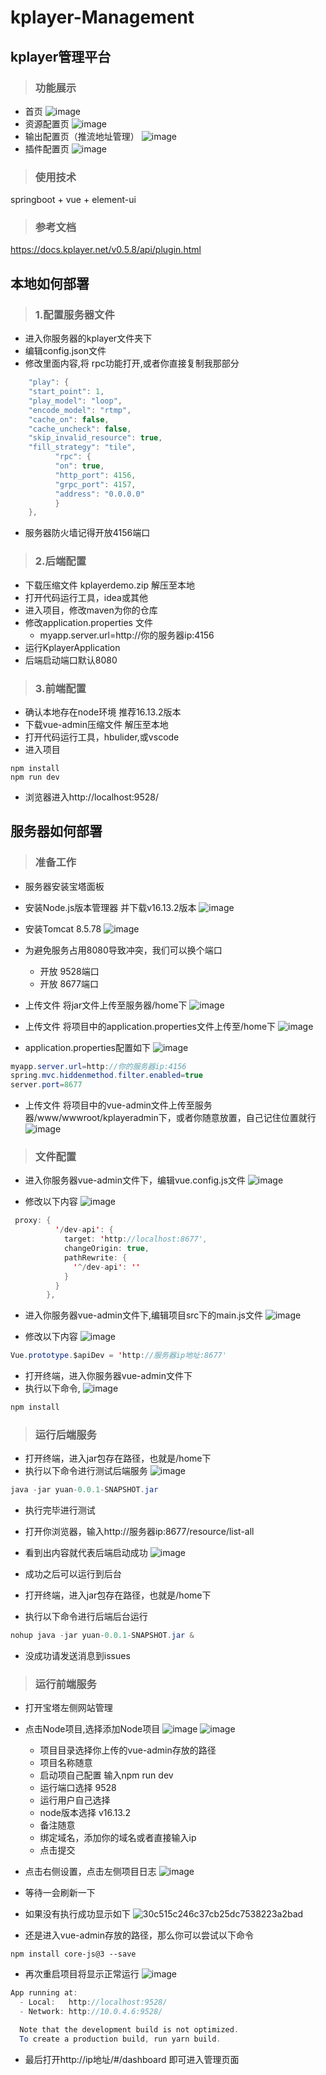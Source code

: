 # kplayer-Management
## kplayer管理平台
> ### 功能展示
  + 首页
  ![image](https://github.com/dooooongyuan/kplayer-Management/assets/128032721/bac23270-ea88-492f-9829-2c264978bf27)
  + 资源配置页
  ![image](https://github.com/dooooongyuan/kplayer-Management/assets/128032721/816310fb-9849-4b4f-a51d-3a92dfa0cfaa)
  + 输出配置页（推流地址管理）
  ![image](https://github.com/dooooongyuan/kplayer-Management/assets/128032721/deccaea8-febe-40c2-84ec-37fe9fb8a3be)
  + 插件配置页
  ![image](https://github.com/dooooongyuan/kplayer-Management/assets/128032721/0a5166c4-d543-40b7-992f-b3d7878e4b8d)
> ### 使用技术
springboot + vue + element-ui
> ### 参考文档
https://docs.kplayer.net/v0.5.8/api/plugin.html
## 本地如何部署
> ### 1.配置服务器文件
   + 进入你服务器的kplayer文件夹下
   + 编辑config.json文件
   + 修改里面内容,将 rpc功能打开,或者你直接复制我那部分
```java
    "play": {
    "start_point": 1,
    "play_model": "loop",
    "encode_model": "rtmp",
    "cache_on": false,
    "cache_uncheck": false,
    "skip_invalid_resource": true,
    "fill_strategy": "tile",
          "rpc": {
          "on": true,
          "http_port": 4156,
          "grpc_port": 4157,
          "address": "0.0.0.0"
          }
    },
```
   + 服务器防火墙记得开放4156端口
> ### 2.后端配置

+ 下载压缩文件  kplayerdemo.zip 解压至本地
+ 打开代码运行工具，idea或其他   
+ 进入项目，修改maven为你的仓库
+ 修改application.properties 文件
   + myapp.server.url=http://你的服务器ip:4156    
+ 运行KplayerApplication
+ 后端启动端口默认8080

> ### 3.前端配置
+ 确认本地存在node环境 推荐16.13.2版本
+ 下载vue-admin压缩文件 解压至本地
+ 打开代码运行工具，hbulider,或vscode
+ 进入项目
```
npm install 
npm run dev 
```
+ 浏览器进入http://localhost:9528/
## 服务器如何部署
> ### 准备工作
+ 服务器安装宝塔面板
+ 安装Node.js版本管理器 并下载v16.13.2版本
![image](https://github.com/dooooongyuan/kplayer-Management/assets/128032721/62c32d1b-f2e9-4671-acfa-406c79195e30)

+ 安装Tomcat 8.5.78
![image](https://github.com/dooooongyuan/kplayer-Management/assets/128032721/53537699-1ec6-43d3-8f81-a4ad8ea5edc7)

+ 为避免服务占用8080导致冲突，我们可以换个端口
   + 开放 9528端口
   + 开放	8677端口
+ 上传文件 将jar文件上传至服务器/home下
![image](https://github.com/dooooongyuan/kplayer-Management/assets/128032721/c1b71596-1621-4cef-813d-1e4e67e9d041)

+ 上传文件 将项目中的application.properties文件上传至/home下
![image](https://github.com/dooooongyuan/kplayer-Management/assets/128032721/7c2c8b55-c5ae-4c47-839d-8105efa2d4a4)

+ application.properties配置如下
![image](https://github.com/dooooongyuan/kplayer-Management/assets/128032721/eca3df12-12f5-47b4-8f56-ea0c7e88bfbb)

```java
myapp.server.url=http://你的服务器ip:4156
spring.mvc.hiddenmethod.filter.enabled=true
server.port=8677
```
+ 上传文件 将项目中的vue-admin文件上传至服务器/www/wwwroot/kplayeradmin下，或者你随意放置，自己记住位置就行
![image](https://github.com/dooooongyuan/kplayer-Management/assets/128032721/33b5af09-88f8-47f2-8cbe-5e7f3bb5a209)

> ### 文件配置
+ 进入你服务器vue-admin文件下，编辑vue.config.js文件
![image](https://github.com/dooooongyuan/kplayer-Management/assets/128032721/67e66fd7-7e5f-4f9e-aa18-ee81afa978fd)

+ 修改以下内容
![image](https://github.com/dooooongyuan/kplayer-Management/assets/128032721/8a982959-73b2-45d0-b2a0-b798d248c2cf)

```java
 proxy: {
          '/dev-api': {
            target: 'http://localhost:8677',
            changeOrigin: true,
            pathRewrite: {
              '^/dev-api': ''
            }
          }
        },
```
+ 进入你服务器vue-admin文件下,编辑项目src下的main.js文件
![image](https://github.com/dooooongyuan/kplayer-Management/assets/128032721/cd948174-2c3b-4001-a662-8926737da0e3)

+ 修改以下内容
![image](https://github.com/dooooongyuan/kplayer-Management/assets/128032721/0cab68af-442e-47f6-b624-93a577eed62b)

```java
Vue.prototype.$apiDev = 'http://服务器ip地址:8677'
```
+ 打开终端，进入你服务器vue-admin文件下
+ 执行以下命令,
![image](https://github.com/dooooongyuan/kplayer-Management/assets/128032721/965ff426-694c-4ea7-88e0-30e86f346437)

```java
npm install 
```
> ### 运行后端服务
+ 打开终端，进入jar包存在路径，也就是/home下
+ 执行以下命令进行测试后端服务
![image](https://github.com/dooooongyuan/kplayer-Management/assets/128032721/6f0ffd03-34ba-4707-ad84-08e4d3cdcb07)

```java
java -jar yuan-0.0.1-SNAPSHOT.jar
```
+ 执行完毕进行测试
+ 打开你浏览器，输入http://服务器ip:8677/resource/list-all
+ 看到出内容就代表后端启动成功
![image](https://github.com/dooooongyuan/kplayer-Management/assets/128032721/d48acde5-1749-4a87-b089-afe465483879)

+ 成功之后可以运行到后台
+ 打开终端，进入jar包存在路径，也就是/home下
+  执行以下命令进行后端后台运行
```java
nohup java -jar yuan-0.0.1-SNAPSHOT.jar &
```
+ 没成功请发送消息到issues
> ### 运行前端服务
+ 打开宝塔左侧网站管理
+ 点击Node项目,选择添加Node项目
![image](https://github.com/dooooongyuan/kplayer-Management/assets/128032721/1c3936f8-0e75-431c-a772-c392485bfe29)
![image](https://github.com/dooooongyuan/kplayer-Management/assets/128032721/3f2dfc74-25e5-4d94-b896-94482e3699ef)

   + 项目目录选择你上传的vue-admin存放的路径
   + 项目名称随意
   + 启动项自己配置 输入npm run dev
   + 运行端口选择 9528
   + 运行用户自己选择
   + node版本选择 v16.13.2
   + 备注随意
   + 绑定域名，添加你的域名或者直接输入ip
   + 点击提交
+ 点击右侧设置，点击左侧项目日志
![image](https://github.com/dooooongyuan/kplayer-Management/assets/128032721/b579fe6b-087b-4add-bae2-705f5c1a1443)

+ 等待一会刷新一下
+ 如果没有执行成功显示如下
![30c515c246c37cb25dc7538223a2bad](https://github.com/dooooongyuan/kplayer-Management/assets/128032721/eb4cbba5-ecae-4994-a6e3-318d5a91cfca)
+ 还是进入vue-admin存放的路径，那么你可以尝试以下命令
 ```
 npm install core-js@3 --save
 ```
+ 再次重启项目将显示正常运行
![image](https://github.com/dooooongyuan/kplayer-Management/assets/128032721/b6c2fa99-8b1d-4936-84cf-caafcf2183e2)

```java
App running at:
  - Local:   http://localhost:9528/ 
  - Network: http://10.0.4.6:9528/

  Note that the development build is not optimized.
  To create a production build, run yarn build.
```
+ 最后打开http://ip地址/#/dashboard 即可进入管理页面



